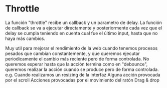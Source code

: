 # Throttle
La función "throttle" recibe un callback y un parametro de delay.
La función de callback se va a ejecutar directamente y posteriormente cada vez que el delay se cumpla teniendo en cuenta cual fue el último input,
hasta que no haya más cambios.

Muy util para mejorar el rendimiento de la web cuando tenemos procesos pesados que cambian constantemente, y que queremos ejecutar periodicamente
el cambio más reciente pero de forma controlada.
No queremos esperar hasta que la acción termina como en "debounce", queremos realizar la acción cuando se produce pero de forma controlada.
e.g.
  Cuando realizamos un resizing de la interfaz
  Alguna acción provocada por el scroll
  Acciones provocadas por el movimiento del ratón
  Drag & drop

